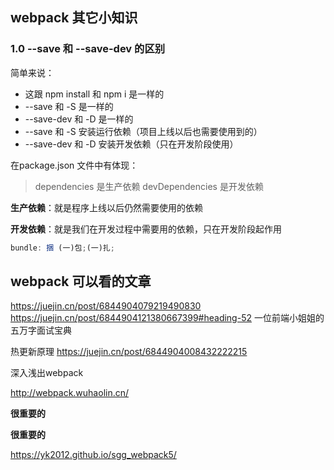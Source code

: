 ## webpack 其它小知识

### 1.0 --save 和 --save-dev 的区别

简单来说：

* 这跟 npm install  和 npm i 是一样的
* --save 和 -S 是一样的
* --save-dev 和 -D 是一样的
* --save 和 -S 安装运行依赖（项目上线以后也需要使用到的）
* --save-dev 和 -D 安装开发依赖（只在开发阶段使用）

在package.json 文件中有体现：
>dependencies 是生产依赖   devDependencies 是开发依赖

**生产依赖**：就是程序上线以后仍然需要使用的依赖

**开发依赖**：就是我们在开发过程中需要用的依赖，只在开发阶段起作用

```js
bundle: 捆 (一)包;(一)扎;

```

## webpack 可以看的文章
https://juejin.cn/post/6844904079219490830
https://juejin.cn/post/6844904121380667399#heading-52
一位前端小姐姐的五万字面试宝典

热更新原理
https://juejin.cn/post/6844904008432222215

深入浅出webpack

http://webpack.wuhaolin.cn/

**很重要的**

**很重要的**

https://yk2012.github.io/sgg_webpack5/
